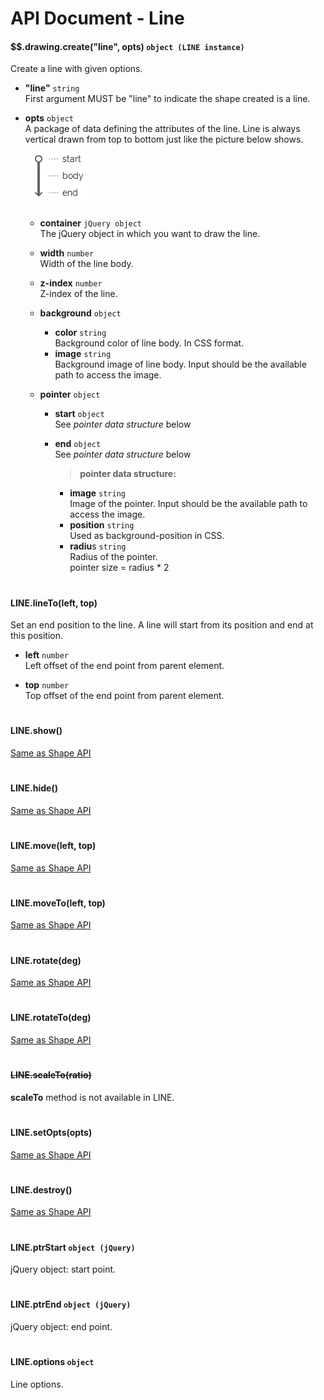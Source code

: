 # API Document - Line

#### $$.drawing.create("line", opts) ```object (LINE instance)```
Create a line with given options. 

- **"line"** ```string```  
First argument MUST be "line" to indicate the shape created is a line.

- **opts** ```object```  
  A package of data defining the attributes of the line. Line is always vertical drawn from top to bottom just like the picture below shows.  
![line structure](https://raw.githubusercontent.com/Rendxx/Drawing/master/Description/line-structure.png)
  + **container** ```jQuery object```  
    The jQuery object in which you want to draw the line.

  + **width** ```number```  
    Width of the line body.

  + **z-index** ```number```   
    Z-index of the line.

  + **background** ```object```  
    - **color** ```string```  
      Background color of line body. In CSS format.
    - **image** ```string```  
      Background image of line body. Input should be the available path to access the image.

  + **pointer** ```object```  
    - **start** ```object```  
      See *pointer data structure* below
    - **end** ```object```  
      See *pointer data structure* below

      > **pointer data structure:**
        - **image** ```string```  
          Image of the pointer. Input should be the available path to access the image.
        - **position** ```string```  
          Used as background-position in CSS.
        - **radiu**s ```string```  
          Radius of the pointer.  
pointer size = radius * 2

<h1></h1>

#### LINE.lineTo(left, top)
Set an end position to the line.
A line will start from its position and end at this position.

- **left** ```number```  
  Left offset of the end point from parent element.

- **top** ```number```  
  Top offset of the end point from parent element.


<h1></h1>

#### LINE.show()
[Same as Shape API][show]
<h1></h1>

#### LINE.hide()
[Same as Shape API][hide]
<h1></h1>

#### LINE.move(left, top)
[Same as Shape API][move]
<h1></h1>

#### LINE.moveTo(left, top)
[Same as Shape API][moveTo]
<h1></h1>

#### LINE.rotate(deg)
[Same as Shape API][rotate]
<h1></h1>

#### LINE.rotateTo(deg)
[Same as Shape API][rotateTo]
<h1></h1>

#### ~~LINE.scaleTo(ratio)~~
**scaleTo** method is not available in LINE.
<h1></h1>

#### LINE.setOpts(opts)
[Same as Shape API][setOpts]
<h1></h1>

#### LINE.destroy()
[Same as Shape API][destroy]
<h1></h1>

#### LINE.ptrStart ```object (jQuery)```
jQuery object: start point.
<h1></h1>

#### LINE.ptrEnd ```object (jQuery)```
jQuery object: end point.
<h1></h1>

#### LINE.options ```object```
Line options.

[show]: API%20Document%20-%20Shape.mg#shapeshow
[hide]: API%20Document%20-%20Shape.mg#shapehide
[move]: API%20Document%20-%20Shape.mg#shapemoveleft-top
[moveTo]: API%20Document%20-%20Shape.mg#shapemovetoleft-top
[rotate]: API%20Document%20-%20Shape.mg#shaperotatedeg
[rotateTo]: API%20Document%20-%20Shape.mg#shaperotatetodeg
[setOpts]: API%20Document%20-%20Shape.mg#shapesetoptsopts
[destroy]: API%20Document%20-%20Shape.mg#shapedestroy

     